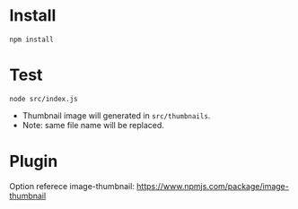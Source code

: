 # Install

```npm install```

# Test

```node src/index.js```
 - Thumbnail image will generated in ```src/thumbnails```.
 - Note: same file name will be replaced.

# Plugin
Option referece
image-thumbnail: https://www.npmjs.com/package/image-thumbnail
